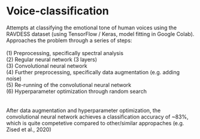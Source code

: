 # Voice-classification

Attempts at classifying the emotional tone of human voices using the RAVDESS dataset (using TensorFlow / Keras, model fitting in Google Colab). Approaches the problem through a series of steps:
<br><br>
(1) Preprocessing, specifically spectral analysis<br>
(2) Regular neural network (3 layers)<br>
(3) Convolutional neural network <br>
(4) Further preprocessing, specifically data augmentation (e.g. adding noise)<br>
(5) Re-running of the convolutional neural network <br>
(6) Hyperparameter optimization through random search<br>
<br><br>
After data augmentation and hyperparameter optimization, the convolutional neural network achieves a classification accuracy of ~83%, which is quite competetive compared to other/similar appropaches (e.g. Zised et al., 2020)
